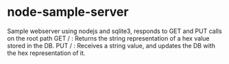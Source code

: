 node-sample-server
==================

Sample webserver using nodejs and sqlite3, responds to GET and PUT calls on the root path 
GET / : Returns the string representation of a hex value stored in the DB.
PUT / : Receives a string value, and updates the DB with the hex representation of it.